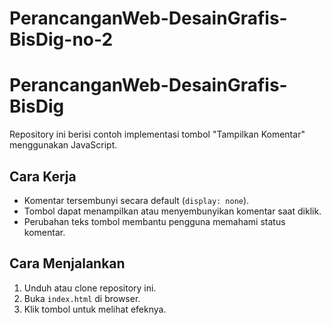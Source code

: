 # PerancanganWeb-DesainGrafis-BisDig-no-2
# PerancanganWeb-DesainGrafis-BisDig

Repository ini berisi contoh implementasi tombol "Tampilkan Komentar" menggunakan JavaScript.

## Cara Kerja
- Komentar tersembunyi secara default (`display: none`).
- Tombol dapat menampilkan atau menyembunyikan komentar saat diklik.
- Perubahan teks tombol membantu pengguna memahami status komentar.

## Cara Menjalankan
1. Unduh atau clone repository ini.
2. Buka `index.html` di browser.
3. Klik tombol untuk melihat efeknya.
